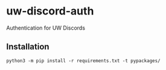 # uw-discord-auth
Authentication for UW Discords

## Installation
`python3 -m pip install -r requirements.txt -t pypackages/`
